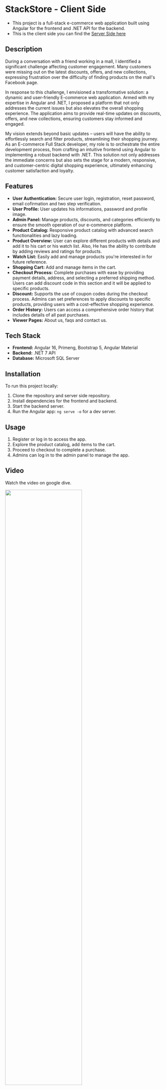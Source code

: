 # StackStore - Client Side

* This project is a full-stack e-commerce web application built using Angular for the frontend and .NET API for the backend.
* This is the client side you can find the [Server Side here](https://github.com/Eng-Ahmed-Elsayed/Ecommerce-Server-Side)

## Description

During a conversation with a friend working in a mall, I identified a significant challenge affecting customer engagement. Many customers were missing out on the latest discounts, offers, and new collections, expressing frustration over the difficulty of finding products on the mall's Facebook page.

In response to this challenge, I envisioned a transformative solution: a dynamic and user-friendly E-commerce web application. Armed with my expertise in Angular and .NET, I proposed a platform that not only addresses the current issues but also elevates the overall shopping experience. The application aims to provide real-time updates on discounts, offers, and new collections, ensuring customers stay informed and engaged.

My vision extends beyond basic updates – users will have the ability to effortlessly search and filter products, streamlining their shopping journey. As an E-commerce Full Stack developer, my role is to orchestrate the entire development process, from crafting an intuitive frontend using Angular to implementing a robust backend with .NET. This solution not only addresses the immediate concerns but also sets the stage for a modern, responsive, and customer-centric digital shopping experience, ultimately enhancing customer satisfaction and loyalty.

## Features

* **User Authentication:** Secure user login, registration, reset password, email cofirmation and two step verification.
* **User Profile:** User updates his informations, password and profile image.
* **Admin Panel:** Manage products, discounts, and categories efficiently to ensure the smooth operation of our e-commerce platform.
* **Product Catalog:** Responsive product catalog with advanced search functionalities and lazy loading.
* **Product Overview:** User can explore different products with details and add it to his cart or his watch list. Also, He has the ability to contribute by adding reviews and ratings for products.
* **Watch List:** Easily add and manage products you're interested in for future reference.
* **Shopping Cart:** Add and manage items in the cart.
* **Checkout Process:** Complete purchases with ease by providing payment details, address, and selecting a preferred shipping method. Users can add discount code in this section and it will be applied to specific products.
* **Discount:** Supports the use of coupon codes during the checkout process. Admins can set preferences to apply discounts to specific products, providing users with a cost-effective shopping experience.
* **Order History:** Users can access a comprehensive order history that includes details of all past purchases.
* **Viewer Pages:** About us, faqs and contact us.

## Tech Stack

* **Frontend:** Angular 16, Primeng, Bootstrap 5, Angular Material
* **Backend:** .NET 7 API
* **Database:** Microsoft SQL Server

## Installation

To run this project locally:

1. Clone the repository and server side repository.
2. Install dependencies for the frontend and backend.
3. Start the backend server.
4. Run the Angular app: `ng serve -o` for a dev server.

## Usage

1. Register or log in to access the app.
2. Explore the product catalog, add items to the cart.
3. Proceed to checkout to complete a purchase.
4. Admins can log in to the admin panel to manage the app.

## Video

Watch the video on google dive.

[<img src="screenshots/1.png" width="70%">](https://drive.google.com/file/d/1Qu-ns4Em2j8oDtlUtO9pkKia_3f20atT/preview "Ecommerce Demo")

## Screenshots

![Screenshot 1](/screenshots/1.png)
![Screenshot 1](/screenshots/2.png)
![Screenshot 1](/screenshots/3.png)
![Screenshot 1](/screenshots/4.png)
![Screenshot 1](/screenshots/5.png)
![Screenshot 1](/screenshots/6.png)
![Screenshot 1](/screenshots/7.png)
![Screenshot 1](/screenshots/8.png)

## Featured Screenshots

In this section, we present additional featured screenshots to showcase specific aspects of the application. You can see all the screenshots from the following links.

* [User Authentication & Profile](https://github.com/Eng-Ahmed-Elsayed/Ecommerce-Client-Side/tree/master/screenshots/auth-and-user/SCREENSHOTS.md)
* [Home](https://github.com/Eng-Ahmed-Elsayed/Ecommerce-Client-Side/tree/master/screenshots/home/SCREENSHOTS.md)
* [Admin Panel](https://github.com/Eng-Ahmed-Elsayed/Ecommerce-Client-Side/tree/master/screenshots/admin-panel/SCREENSHOTS.md)
* [Product Catalog](https://github.com/Eng-Ahmed-Elsayed/Ecommerce-Client-Side/tree/master/screenshots/product-catalog/SCREENSHOTS.md)
* [Product Overview](https://github.com/Eng-Ahmed-Elsayed/Ecommerce-Client-Side/tree/master/screenshots/product-overview/SCREENSHOTS.md)
* [Watch List](https://github.com/Eng-Ahmed-Elsayed/Ecommerce-Client-Side/tree/master/screenshots/watch-list/SCREENSHOTS.md)
* [Shopping Cart](https://github.com/Eng-Ahmed-Elsayed/Ecommerce-Client-Side/tree/master/screenshots/shopping-cart/SCREENSHOTS.md)
* [Check Out](https://github.com/Eng-Ahmed-Elsayed/Ecommerce-Client-Side/tree/master/screenshots/check-out/SCREENSHOTS.md)
* [Order History](https://github.com/Eng-Ahmed-Elsayed/Ecommerce-Client-Side/tree/master/screenshots/order-history/SCREENSHOTS.md)
* [Mobile Responsive](https://github.com/Eng-Ahmed-Elsayed/Ecommerce-Client-Side/tree/master/screenshots/mobile-screen/SCREENSHOTS.md)
* [Viewer Pages](https://github.com/Eng-Ahmed-Elsayed/Ecommerce-Client-Side/tree/master/screenshots/viewer-pages/SCREENSHOTS.md)
* [Errors](https://github.com/Eng-Ahmed-Elsayed/Ecommerce-Client-Side/tree/master/screenshots/errors/SCREENSHOTS.md)

## Future Improvements

* Implement order tracking.
* Add product videos and improve product images.
* Implement push notifications.
* Enhance admin panel features for better management.
